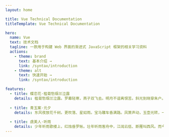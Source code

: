 ```yaml
---
layout: home

title: Vue Technical Documentation
titleTemplate: Vue Technical Documentation

hero:
  name: Vue
  text: 技术文档
  tagline: 一款用于构建 Web 界面的渐进式 JavaScript 框架的相关学习资料
  actions:
    - theme: brand
      text: 基本介绍 →
      link: /syntax/introduction
    - theme: alt
      text: 快速开始 →
      link: /syntax/introduction

features:
  - title: 蝶恋花·槛菊愁烟兰泣露
    details: 槛菊愁烟兰泣露。罗幕轻寒，燕子双飞去。明月不谙离恨苦。斜光到晓穿朱户。昨夜西风凋碧树。独上高楼，望尽天涯路。欲寄彩笺兼尺素。山长水阔知何处。
 
  - title: 青玉案·元夕
    details: 东风夜放花千树。更吹落、星如雨。宝马雕车香满路。凤箫声动，玉壶光转，一夜鱼龙舞。蛾儿雪柳黄金缕。笑语盈盈暗香去。众里寻他千百度。蓦然回首，那人却在，灯火阑珊处。
    
  - title: 虞美人·听雨
    details: 少年听雨歌楼上，红烛昏罗帐。壮年听雨客舟中，江阔云低、断雁叫西风。而今听雨僧庐下，鬓已星星也。悲欢离合总无情，一任阶前、点滴到天明。
---
```



